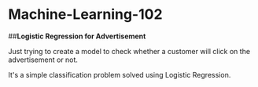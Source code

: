 # Machine-Learning-102
##**Logistic Regression for Advertisement**                                                                                                     

Just trying to create a model to check whether a customer will click on the advertisement or not.                                                   

It's a simple classification problem solved using Logistic Regression.
